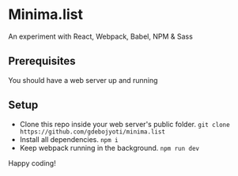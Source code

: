 # Minima.list

An experiment with React, Webpack, Babel, NPM & Sass


## Prerequisites

You should have a web server up and running

## Setup

* Clone this repo inside your web server's public folder.
```git clone https://github.com/gdebojyoti/minima.list```
* Install all dependencies.
```npm i```
* Keep webpack running in the background.
```npm run dev```


Happy coding!
